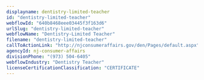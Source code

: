 ```yaml
---
displayname: dentistry-limited-teacher
id: "dentistry-limited-teacher"
webflowId: "640b8468eee03445f3f163d6"
urlSlug: "dentistry-limited-teacher"
webflowName: "Dentistry-Limited Teacher"
filename: "dentistry-limited-teacher"
callToActionLink: "http://njconsumeraffairs.gov/den/Pages/default.aspx"
agencyId: nj-consumer-affairs
divisionPhone: "(973) 504-6405"
webflowIndustry: "Dentistry Teacher"
licenseCertificationClassification: "CERTIFICATE"
---
```

